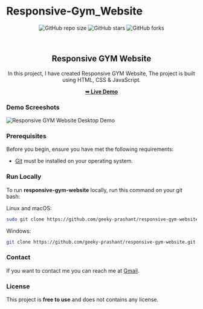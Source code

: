 # Responsive-Gym_Website
<div align="center">
  
  ![GitHub repo size](https://img.shields.io/github/repo-size/Shubhbhosale785/Responsive-Gym_Website)
  ![GitHub stars](https://img.shields.io/github/stars/Shubhbhosale785/Responsive-Gym_Website)
  ![GitHub forks](https://img.shields.io/github/forks/Shubhbhosale785/Responsive-Gym_Website?style=social)
 
  <br />

  <h2 align="center">Responsive GYM Website</h2>

  In this project, I have created Responsive GYM Website, The project is built using HTML, CSS & JavaScript.

  <a href="https://shubhbhosale785.github.io/Responsive-Gym_Website/"><strong>➥ Live Demo</strong></a>

</div>

### Demo Screeshots

![Responsive GYM Website Desktop Demo](./readme-images/Responsive-GYM-Website.png "Desktop Demo")

### Prerequisites

Before you begin, ensure you have met the following requirements:

* [Git](https://git-scm.com/downloads "Download Git") must be installed on your operating system.

### Run Locally

To run **responsive-gym-website** locally, run this command on your git bash:

Linux and macOS:

```bash
sudo git clone https://github.com/geeky-prashant/responsive-gym-website.git
```

Windows:

```bash
git clone https://github.com/geeky-prashant/responsive-gym-website.git
```

### Contact

If you want to contact me you can reach me at [Gmail](www.bhosaleshubhamm785@gmail.com).

### License

This project is **free to use** and does not contains any license.
